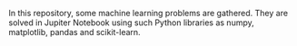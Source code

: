 In this repository, some machine learning problems are gathered. They are solved in Jupiter Notebook using such Python libraries as numpy, matplotlib, pandas and scikit-learn.
